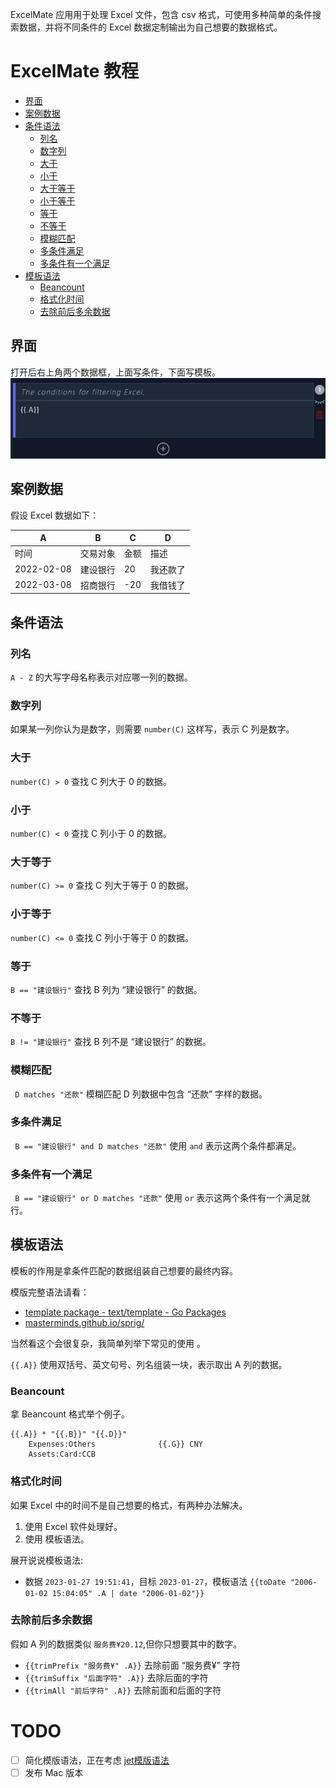 ExcelMate 应用用于处理 Excel 文件，包含 csv 格式，可使用多种简单的条件搜索数据，并将不同条件的 Excel 数据定制输出为自己想要的数据格式。


# ExcelMate 教程

* [界面](#界面)
* [案例数据](#案例数据)
* [条件语法](#条件语法)
    * [列名](#列名)
    * [数字列](#数字列)
    * [大于](#大于)
    * [小于](#小于)
    * [大于等于](#大于等于)
    * [小于等于](#小于等于)
    * [等于](#等于)
    * [不等于](#不等于)
    * [模糊匹配](#模糊匹配)
    * [多条件满足](#多条件满足)
    * [多条件有一个满足](#多条件有一个满足)
* [模板语法](#模板语法)
    * [Beancount](#Beancount)
    * [格式化时间](#格式化时间)
    * [去除前后多余数据](#去除前后多余数据)

## 界面
打开后右上角两个数据框，上面写条件，下面写模板。
![条件模板](./docs/1.png)


## 案例数据
假设 Excel 数据如下：

A | B | C | D
--- | --- | --- |----
时间 | 交易对象 | 金额 | 描述
2022-02-08 | 建设银行 | 20 | 我还款了
2022-03-08 | 招商银行 | -20 | 我借钱了


## 条件语法

### 列名

`A - Z` 的大写字母名称表示对应哪一列的数据。

### 数字列

如果某一列你认为是数字，则需要 `number(C)` 这样写，表示 C 列是数字。

### 大于 

`number(C) > 0` 查找 C 列大于 0 的数据。


### 小于

`number(C) < 0` 查找 C 列小于 0 的数据。

### 大于等于

`number(C) >= 0` 查找 C 列大于等于 0 的数据。


### 小于等于

`number(C) <= 0` 查找 C 列小于等于 0 的数据。



### 等于

` B == "建设银行" ` 查找 B 列为 “建设银行” 的数据。

### 不等于

`B != "建设银行"` 查找 B 列不是 “建设银行” 的数据。


### 模糊匹配

` D matches "还款"` 模糊匹配 D 列数据中包含 “还款” 字样的数据。

### 多条件满足

` B == "建设银行" and D matches "还款"` 使用 `and` 表示这两个条件都满足。

### 多条件有一个满足

` B == "建设银行" or D matches "还款"` 使用 `or` 表示这两个条件有一个满足就行。

## 模板语法
模板的作用是拿条件匹配的数据组装自己想要的最终内容。

模版完整语法请看：
* [template package - text/template - Go Packages](https://pkg.go.dev/text/template)
* [masterminds.github.io/sprig/](http://masterminds.github.io/sprig/)

当然看这个会很复杂，我简单列举下常见的使用 。

`{{.A}}` 使用双括号、英文句号、列名组装一块，表示取出 A 列的数据。 
### Beancount
拿 Beancount 格式举个例子。
```
{{.A}} * "{{.B}}" "{{.D}}" 
    Expenses:Others              {{.G}} CNY
    Assets:Card:CCB
```

### 格式化时间
如果 Excel 中的时间不是自己想要的格式，有两种办法解决。

1. 使用 Excel 软件处理好。
2. 使用 模板语法。

展开说说模板语法:

* 数据 `2023-01-27 19:51:41`，目标 `2023-01-27`，模板语法 `{{toDate "2006-01-02 15:04:05" .A | date "2006-01-02"}}`

### 去除前后多余数据
假如 A 列的数据类似 `服务费¥20.12`,但你只想要其中的数字。
* `{{trimPrefix "服务费¥" .A}}` 去除前面 “服务费¥” 字符
* `{{trimSuffix "后面字符" .A}}` 去除后面的字符
* `{{trimAll "前后字符" .A}}` 去除前面和后面的字符

 

# TODO
- [ ] 简化模版语法，正在考虑 [jet模版语法](https://github.com/CloudyKit/jet/blob/master/docs/syntax.md)
- [ ] 发布 Mac 版本
